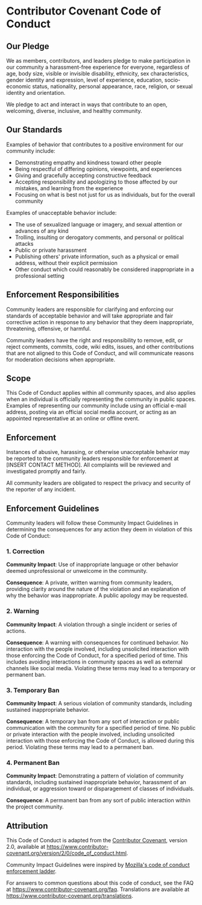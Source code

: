 # Contributor Covenant Code of Conduct

## Our Pledge

We as members, contributors, and leaders pledge to make participation in our community
a harassment-free experience for everyone, regardless of age, body size, visible or
invisible disability, ethnicity, sex characteristics, gender identity and expression,
level of experience, education, socio-economic status, nationality, personal appearance,
race, religion, or sexual identity and orientation.

We pledge to act and interact in ways that contribute to an open, welcoming, diverse, inclusive,
and healthy community.

## Our Standards

Examples of behavior that contributes to a positive environment for our community include:

- Demonstrating empathy and kindness toward other people
- Being respectful of differing opinions, viewpoints, and experiences
- Giving and gracefully accepting constructive feedback
- Accepting responsibility and apologizing to those affected by our mistakes, and learning from the experience
- Focusing on what is best not just for us as individuals, but for the overall community

Examples of unacceptable behavior include:

- The use of sexualized language or imagery, and sexual attention or
  advances of any kind
- Trolling, insulting or derogatory comments, and personal or political attacks
- Public or private harassment
- Publishing others' private information, such as a physical or email
  address, without their explicit permission
- Other conduct which could reasonably be considered inappropriate in a
  professional setting

## Enforcement Responsibilities

Community leaders are responsible for clarifying and enforcing our standards of acceptable behavior
and will take appropriate and fair corrective action in response to any behavior that they deem
inappropriate, threatening, offensive, or harmful.

Community leaders have the right and responsibility to remove, edit, or reject comments, commits,
code, wiki edits, issues, and other contributions that are not aligned to this Code of Conduct,
and will communicate reasons for moderation decisions when appropriate.

## Scope

This Code of Conduct applies within all community spaces, and also applies when an individual
is officially representing the community in public spaces. Examples of representing our community
include using an official e-mail address, posting via an official social media account, or acting
as an appointed representative at an online or offline event.

## Enforcement

Instances of abusive, harassing, or otherwise unacceptable behavior may be reported to the community
leaders responsible for enforcement at [INSERT CONTACT METHOD]. All complaints will be reviewed and
investigated promptly and fairly.

All community leaders are obligated to respect the privacy and security of the reporter of any incident.

## Enforcement Guidelines

Community leaders will follow these Community Impact Guidelines in determining the consequences for
any action they deem in violation of this Code of Conduct:

### 1. Correction

__Community Impact__: Use of inappropriate language or other behavior deemed unprofessional
or unwelcome in the community.

__Consequence__: A private, written warning from community leaders, providing clarity around
the nature of the violation and an explanation of why the behavior was inappropriate.
A public apology may be requested.

### 2. Warning

__Community Impact__: A violation through a single incident or series of actions.

__Consequence__: A warning with consequences for continued behavior. No interaction with the people
involved, including unsolicited interaction with those enforcing the Code of Conduct, for a specified
period of time. This includes avoiding interactions in community spaces as well as external channels
like social media. Violating these terms may lead to a temporary or permanent ban.

### 3. Temporary Ban

__Community Impact__: A serious violation of community standards, including sustained inappropriate behavior.

__Consequence__: A temporary ban from any sort of interaction or public communication with
the community for a specified period of time. No public or private interaction with the people
involved, including unsolicited interaction with those enforcing the Code of Conduct, is allowed
during this period. Violating these terms may lead to a permanent ban.

### 4. Permanent Ban

__Community Impact__: Demonstrating a pattern of violation of community standards,
including sustained inappropriate behavior,  harassment of an individual, or aggression toward
or disparagement of classes of individuals.

__Consequence__: A permanent ban from any sort of public interaction within the project community.

## Attribution

This Code of Conduct is adapted from the [Contributor Covenant][homepage], version 2.0,
available at <https://www.contributor-covenant.org/version/2/0/code_of_conduct.html>.

Community Impact Guidelines were inspired by [Mozilla's code of conduct enforcement ladder][mozilla].

For answers to common questions about this code of conduct, see the FAQ at
<https://www.contributor-covenant.org/faq>. Translations are available at <https://www.contributor-covenant.org/translations>.

[homepage]: https://www.contributor-covenant.org 'contributor covenant'
[mozilla]: https://github.com/mozilla/diversity 'mozilla diversity'
